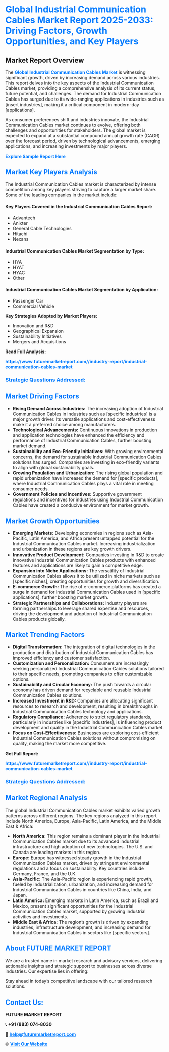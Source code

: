 <h1 style="color: #007BFF;">Global Industrial Communication Cables Market Report 2025-2033: Driving Factors, Growth Opportunities, and Key Players</h1>

<section id="overview">
<h2>Market Report Overview</h2>
<p>The <a href="https://www.futuremarketreport.com//industry-report/industrial-communication-cables-market" style="color: #007BFF; text-decoration: none;"><strong>Global Industrial Communication Cables Market</strong></a> is witnessing significant growth, driven by increasing demand across various industries. This report delves into the key aspects of the Industrial Communication Cables market, providing a comprehensive analysis of its current status, future potential, and challenges. The demand for Industrial Communication Cables has surged due to its wide-ranging applications in industries such as [insert industries], making it a critical component in modern-day [applications].</p>
<p>As consumer preferences shift and industries innovate, the Industrial Communication Cables market continues to evolve, offering both challenges and opportunities for stakeholders. The global market is expected to expand at a substantial compound annual growth rate (CAGR) over the forecast period, driven by technological advancements, emerging applications, and increasing investments by major players.</p>
</section>

<section id="overview">
<p><a href="https://www.futuremarketreport.com//request-sample/reportId=85146" style="color: #007BFF; text-decoration: none;"><strong>Explore Sample Report Here</strong></a></p>
</section>

<section id="key-players">
<h2 style="color: #007BFF;">Market Key Players Analysis</h2>
<p>The Industrial Communication Cables market is characterized by intense competition among key players striving to capture a larger market share. Some of the leading companies in the market include:</p>
<h4>Key Players Covered in the Industrial Communication Cables Report:</h4>
<ul><li>Advantech</li><li>Anixter</li><li>General Cable Technologies</li><li>Hitachi</li><li>Nexans</li></ul>
<h4>Industrial Communication Cables Market Segmentation by Type:</h4>
<ul><li>HYA</li><li>HYAT</li><li>HYAC</li><li>Other</li></ul>

<h4>Industrial Communication Cables Market Segmentation by Application:</h4>
<ul><li>Passenger Car</li><li>Commercial Vehicle</li></ul>
<p><strong>Key Strategies Adopted by Market Players:</strong></p>
<ul>
<li>Innovation and R&D</li>
<li>Geographical Expansion</li>
<li>Sustainability Initiatives</li>
<li>Mergers and Acquisitions</li>
</ul>
</section>

<section>
<p><strong>Read Full Analysis: </strong></p><a href="https://www.futuremarketreport.com//industry-report/industrial-communication-cables-market" style="color: #007BFF; text-decoration: none;"><strong>https://www.futuremarketreport.com//industry-report/industrial-communication-cables-market</strong></a>
<h3 style="color: #007BFF;">Strategic Questions Addressed:</h3>
</section>

<section id="driving-factors">
<h2 style="color: #007BFF;">Market Driving Factors</h2>
<ul>
<li><strong>Rising Demand Across Industries:</strong> The increasing adoption of Industrial Communication Cables in industries such as [specific industries] is a major growth driver. Its versatile applications and cost-effectiveness make it a preferred choice among manufacturers.</li>
<li><strong>Technological Advancements:</strong> Continuous innovations in production and application technologies have enhanced the efficiency and performance of Industrial Communication Cables, further boosting market demand.</li>
<li><strong>Sustainability and Eco-Friendly Initiatives:</strong> With growing environmental concerns, the demand for sustainable Industrial Communication Cables solutions has surged. Companies are investing in eco-friendly variants to align with global sustainability goals.</li>
<li><strong>Growing Population and Urbanization:</strong> The rising global population and rapid urbanization have increased the demand for [specific products], where Industrial Communication Cables plays a vital role in meeting consumer needs.</li>
<li><strong>Government Policies and Incentives:</strong> Supportive government regulations and incentives for industries using Industrial Communication Cables have created a conducive environment for market growth.</li>
</ul>
</section>

<section id="growth-opportunities">
<h2 style="color: #007BFF;">Market Growth Opportunities</h2>
<ul>
<li><strong>Emerging Markets:</strong> Developing economies in regions such as Asia-Pacific, Latin America, and Africa present untapped potential for the Industrial Communication Cables market. Increasing industrialization and urbanization in these regions are key growth drivers.</li>
<li><strong>Innovative Product Development:</strong> Companies investing in R&D to create innovative Industrial Communication Cables products with enhanced features and applications are likely to gain a competitive edge.</li>
<li><strong>Expansion into Niche Applications:</strong> The versatility of Industrial Communication Cables allows it to be utilized in niche markets such as [specific niches], creating opportunities for growth and diversification.</li>
<li><strong>E-commerce Growth:</strong> The rise of e-commerce platforms has created a surge in demand for Industrial Communication Cables used in [specific applications], further boosting market growth.</li>
<li><strong>Strategic Partnerships and Collaborations:</strong> Industry players are forming partnerships to leverage shared expertise and resources, driving the development and adoption of Industrial Communication Cables products globally.</li>
</ul>
</section>

<section id="trending-factors">
<h2 style="color: #007BFF;">Market Trending Factors</h2>
<ul>
<li><strong>Digital Transformation:</strong> The integration of digital technologies in the production and distribution of Industrial Communication Cables has improved efficiency and customer satisfaction.</li>
<li><strong>Customization and Personalization:</strong> Consumers are increasingly seeking personalized Industrial Communication Cables solutions tailored to their specific needs, prompting companies to offer customizable options.</li>
<li><strong>Sustainability and Circular Economy:</strong> The push towards a circular economy has driven demand for recyclable and reusable Industrial Communication Cables solutions.</li>
<li><strong>Increased Investment in R&D:</strong> Companies are allocating significant resources to research and development, resulting in breakthroughs in Industrial Communication Cables technology and applications.</li>
<li><strong>Regulatory Compliance:</strong> Adherence to strict regulatory standards, particularly in industries like [specific industries], is influencing product development and quality in the Industrial Communication Cables market.</li>
<li><strong>Focus on Cost-Effectiveness:</strong> Businesses are exploring cost-efficient Industrial Communication Cables solutions without compromising on quality, making the market more competitive.</li>
</ul>
</section>

<section>
<p><strong>Get Full Report: </strong></p><a href="https://www.futuremarketreport.com//industry-report/industrial-communication-cables-market" style="color: #007BFF; text-decoration: none;"><strong>https://www.futuremarketreport.com//industry-report/industrial-communication-cables-market</strong></a>
<h3 style="color: #007BFF;">Strategic Questions Addressed:</h3>
</section>


<section id="regional-analysis">
<h2 style="color: #007BFF;">Market Regional Analysis</h2>
<p>The global Industrial Communication Cables market exhibits varied growth patterns across different regions. The key regions analyzed in this report include North America, Europe, Asia-Pacific, Latin America, and the Middle East & Africa:</p>
<ul>
<li><strong>North America:</strong> This region remains a dominant player in the Industrial Communication Cables market due to its advanced industrial infrastructure and high adoption of new technologies. The U.S. and Canada are leading markets in this region.</li>
<li><strong>Europe:</strong> Europe has witnessed steady growth in the Industrial Communication Cables market, driven by stringent environmental regulations and a focus on sustainability. Key countries include Germany, France, and the U.K.</li>
<li><strong>Asia-Pacific:</strong> The Asia-Pacific region is experiencing rapid growth, fueled by industrialization, urbanization, and increasing demand for Industrial Communication Cables in countries like China, India, and Japan.</li>
<li><strong>Latin America:</strong> Emerging markets in Latin America, such as Brazil and Mexico, present significant opportunities for the Industrial Communication Cables market, supported by growing industrial activities and investments.</li>
<li><strong>Middle East & Africa:</strong> The region’s growth is driven by expanding industries, infrastructure development, and increasing demand for Industrial Communication Cables in sectors like [specific sectors].</li>
</ul>
</section>

<footer>
<h2 style="color: #007BFF;">About FUTURE MARKET REPORT</h2>
<p>We are a trusted name in market research and advisory services, delivering actionable insights and strategic support to businesses across diverse industries. Our expertise lies in offering:</p>

<p>Stay ahead in today’s competitive landscape with our tailored research solutions.</p>

<h2 style="color: #007BFF;">Contact Us:</h2>
<p><strong>FUTURE MARKET REPORT</strong></p>
<p>📞 <strong>+91 (883) 074-8030</strong></p>
<p>📧 <strong><a href="mailto:help@futuremarketreport.com" style="color: #007BFF;">help@futuremarketreport.com</a></strong></p>
<p>🌐 <strong><a href="https://www.futuremarketreport.com/" style="color: #007BFF;">Visit Our Website</a></strong></p>
</footer>
